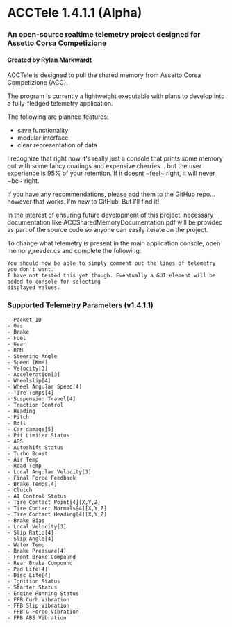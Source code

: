 # ACCTele 1.4.1.1 (Alpha)
### An open-source realtime telemetry project designed for Assetto Corsa Competizione
#### Created by Rylan Markwardt


ACCTele is designed to pull the shared memory from Assetto Corsa Competizione (ACC).

The program is currently a lightweight executable with plans to develop into a fully-fledged telemetry application.

The following are planned features:
 - save functionality
 - modular interface
 - clear representation of data

I recognize that right now it's really just a console that prints some memory out with some fancy coatings and expensive cherries... but the user experience is 95% of your retention. If it doesnt ~feel~ right, it will never ~be~ right.

If you have any recommendations, please add them to the GitHub repo... however that works. I'm new to GitHub. But I'll find it!

In the interest of ensuring future development of this project, necessary documentation like ACCSharedMemoryDocumentation.pdf will be provided as part of the source code so anyone can easily iterate on the project.

To change what telemetry is present in the main application console, open memory_reader.cs
and complete the following:

	You should now be able to simply comment out the lines of telemetry you don't want.
	I have not tested this yet though. Eventually a GUI element will be added to console for selecting
	displayed values.


### Supported Telemetry Parameters (v1.4.1.1)
	- Packet ID
	- Gas
	- Brake
	- Fuel
	- Gear
	- RPM
	- Steering Angle
	- Speed (KmH)
	- Velocity[3]
	- Acceleration[3]
	- Wheelslip[4]
	- Wheel Angular Speed[4]
	- Tire Temps[4]
	- Suspension Travel[4]
	- Traction Control
	- Heading
	- Pitch
	- Roll
	- Car damage[5]
	- Pit Limiter Status
	- ABS
	- Autoshift Status
	- Turbo Boost
	- Air Temp
	- Road Temp
	- Local Angular Velocity[3]
	- Final Force Feedback
	- Brake Temps[4]
	- Clutch
	- AI Control Status
	- Tire Contact Point[4][X,Y,Z]
	- Tire Contact Normals[4][X,Y,Z]
	- Tire Contact Heading[4][X,Y,Z]
	- Brake Bias
	- Local Velocity[3]
	- Slip Ratio[4]
	- Slip Angle[4]
	- Water Temp
	- Brake Pressure[4]
	- Front Brake Compound
	- Rear Brake Compound
	- Pad Life[4]
	- Disc Life[4]
	- Ignition Status
	- Starter Status
	- Engine Running Status
	- FFB Curb Vibration
	- FFB Slip Vibration
	- FFB G-Force Vibration
	- FFB ABS Vibration